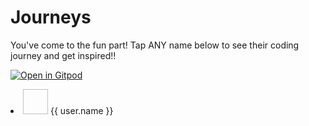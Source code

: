 # Journeys

You've come to the fun part! Tap ANY name below to see their coding journey and get inspired!!

[![Open in Gitpod](https://gitpod.io/button/open-in-gitpod.svg)](https://gitpod.io/#github.com/neontuts/docsify-test)

<div id="usersList">
  <li v-for="user in users" :key="user.username">
    <img :src="user.avatar" width="40px" height="40px" />
    <a :href="'#/journeys/' + user.username">{{ user.name }}</a>
  </li>
</div>

<script>
  new Vue({
    el: '#usersList',
    data: function() {
      return {
        users: null,
      };
    },
    created: function() {
      fetch("Data.json")
        .then(res => res.json())
        .then(data => (this.users = data))
        .catch(err => console.log(err));
    }
  });
</script>
